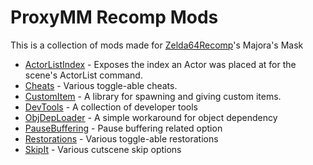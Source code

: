 # ProxyMM Recomp Mods
This is a collection of mods made for [Zelda64Recomp](https://github.com/Zelda64Recomp/Zelda64Recomp)'s Majora's Mask

- [ActorListIndex](https://thunderstore.io/c/zelda-64-recompiled/p/ProxyMM/ActorListIndex/) - Exposes the index an Actor was placed at for the scene's ActorList command.
- [Cheats](https://thunderstore.io/c/zelda-64-recompiled/p/ProxyMM/Cheats/) - Various toggle-able cheats.
- [CustomItem](https://thunderstore.io/c/zelda-64-recompiled/p/ProxyMM/CustomItem/) - A library for spawning and giving custom items.
- [DevTools](https://thunderstore.io/c/zelda-64-recompiled/p/ProxyMM/DevTools/) - A collection of developer tools
- [ObjDepLoader](https://thunderstore.io/c/zelda-64-recompiled/p/ProxyMM/ObjDepLoader/) - A simple workaround for object dependency 
- [PauseBuffering](https://thunderstore.io/c/zelda-64-recompiled/p/ProxyMM/PauseBuffering/) - Pause buffering related option
- [Restorations](https://thunderstore.io/c/zelda-64-recompiled/p/ProxyMM/Restorations/) - Various toggle-able restorations
- [SkipIt](https://thunderstore.io/c/zelda-64-recompiled/p/ProxyMM/SkipIt/) - Various cutscene skip options
